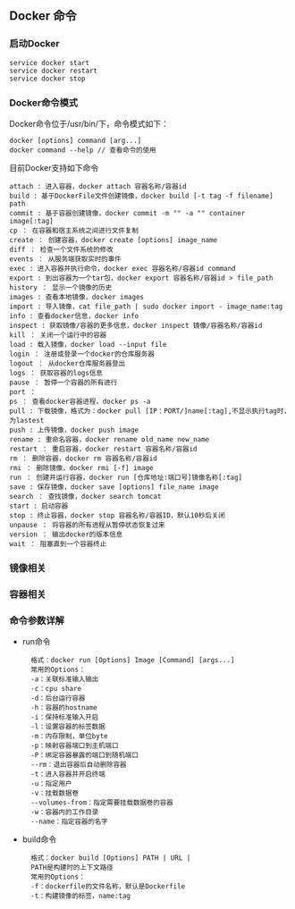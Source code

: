 ## Docker 命令

### 启动Docker

	service docker start
	service docker restart
	service docker stop

### Docker命令模式

Docker命令位于/usr/bin/下，命令模式如下：

	docker [options] command [arg...]
	docker command --help // 查看命令的使用

目前Docker支持如下命令

	attach : 进入容器，docker attach 容器名称/容器id
	build : 基于DockerFile文件创建镜像，docker build [-t tag -f filename] path
	commit : 基于容器创建镜像，docker commit -m "" -a "" container image[:tag]
	cp ： 在容器和宿主系统之间进行文件复制
	create ： 创建容器，docker create [options] image_name
	diff ： 检查一个文件系统的修改
	events ： 从服务端获取实时的事件
	exec : 进入容器并执行命令，docker exec 容器名称/容器id command
	export : 到出容器为一个tar包，docker export 容器名称/容器id > file_path
	history ： 显示一个镜像的历史
	images : 查看本地镜像，docker images
	import : 导入镜像，cat file_path | sudo docker import - image_name:tag
	info : 查看docker信息，docker info
	inspect : 获取镜像/容器的更多信息，docker inspect 镜像/容器名称/容器id
	kill ： 关闭一个运行中的容器
	load : 载入镜像，docker load --input file
	login ： 注册或登录一个docker的仓库服务器
	logout ： 从docker仓库服务器登出
	logs ： 获取容器的logs信息
	pause ： 暂停一个容器的所有进行
	port ： 
	ps ： 查看docker容器进程，docker ps -a
	pull : 下载镜像，格式为：docker pull [IP：PORT/]name[:tag],不显示执行tag时，为lastest
	push : 上传镜像，docker push image
	rename : 重命名容器，docker rename old_name new_name
	restart ： 重启容器，docker restart 容器名称/容器id
	rm ： 删除容器，docker rm 容器名称/容器id
	rmi ： 删除镜像，docker rmi [-f] image
	run ： 创建并运行容器，docker run [仓库地址:端口号]镜像名称[:tag]
	save : 保存镜像，docker save [options] file_name image
	search ： 查找镜像，docker search tomcat
	start : 启动容器
	stop : 终止容器，docker stop 容器名称/容器ID，默认10秒后关闭
	unpause ： 将容器的所有进程从暂停状态恢复过来
	version ： 输出docker的版本信息
	wait ： 阻塞直到一个容器终止


### 镜像相关




### 容器相关








### 命令参数详解

- run命令

		格式：docker run [Options] Image [Command] [args...]
		常用的Options：
		-a：关联标准输入输出
		-c：cpu share
		-d：后台运行容器
		-h：容器的hostname
		-i：保持标准输入开启
		-l：设置容器的标签数据
		-m：内存限制，单位byte
		-p：映射容器端口到主机端口
		-P：绑定容器暴露的端口到随机端口
		--rm：退出容器后自动删除容器
		-t：进入容器并开启终端
		-u：指定用户
		-v：挂载数据卷
		--volumes-from：指定需要挂载数据卷的容器
		-w：容器内的工作目录
		--name：指定容器的名字
	
- build命令

		格式：docker build [Options] PATH | URL |  
		PATH是构建时的上下文路径 
		常用的Options：
		-f：dockerfile的文件名称，默认是Dockerfile
		-t：构建镜像的标签，name:tag
		
	
